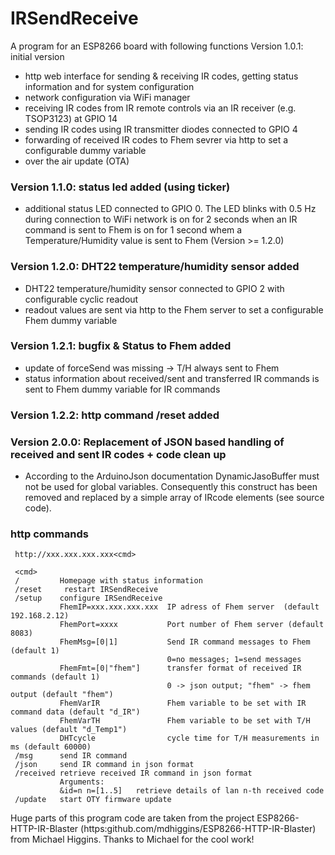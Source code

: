 
 # IRSendReceive

 A program for an ESP8266 board with following functions
 Version 1.0.1: initial version
   - http web interface for sending & receiving IR codes, getting status information
     and for system configuration
   - network configuration via WiFi manager
   - receiving IR codes from IR remote controls via an IR receiver (e.g. TSOP3123) at GPIO 14
   - sending IR codes using IR transmitter diodes connected to GPIO 4
   - forwarding of received IR codes to Fhem sevrer via http to set a configurable dummy variable
   - over the air update (OTA)

 ### Version 1.1.0: status led added (using ticker)
   - additional status LED connected to GPIO 0. The LED
        blinks with 0.5 Hz during connection to WiFi network
        is on for 2 seconds when an IR command is sent to Fhem
        is on for 1 second whem a Temperature/Humidity value is sent to Fhem (Version >= 1.2.0)

### Version 1.2.0: DHT22 temperature/humidity sensor added
   - DHT22 temperature/humidity sensor connected to GPIO 2 with configurable cyclic readout
   - readout values are sent via http to the Fhem server to set a configurable Fhem dummy variable

### Version 1.2.1: bugfix & Status to Fhem added
   - update of forceSend was missing -> T/H always sent to Fhem
   - status information about received/sent and transferred IR commands is sent to Fhem dummy variable for IR commands

### Version 1.2.2: http command /reset added

### Version 2.0.0: Replacement of JSON based handling of received and sent IR codes + code clean up 
   - According to the ArduinoJson documentation DynamicJasoBuffer must not be used for global variables. Consequently 
     this construct has been removed and replaced by a simple array of IRcode elements (see source code).

### http commands

     http://xxx.xxx.xxx.xxx<cmd>

     <cmd>
     /         Homepage with status information
     /reset     restart IRSendReceive
     /setup    configure IRSendReceive
               FhemIP=xxx.xxx.xxx.xxx  IP adress of Fhem server  (default 192.168.2.12)
               FhemPort=xxxx           Port number of Fhem server (default 8083)
               FhemMsg=[0|1]           Send IR command messages to Fhem (default 1)
                                       0=no messages; 1=send messages
               FhemFmt=[0|"fhem"]      transfer format of received IR commands (default 1)
                                       0 -> json output; "fhem" -> fhem output (default "fhem")
               FhemVarIR               Fhem variable to be set with IR command data (default "d_IR")
               FhemVarTH               Fhem variable to be set with T/H values (default "d_Temp1")
               DHTcycle                cycle time for T/H measurements in ms (default 60000)
     /msg      send IR command 
     /json     send IR command in json format
     /received retrieve received IR command in json format
               Arguments:  
               &id=n n=[1..5]   retrieve details of lan n-th received code
     /update   start OTY firmware update
 
 Huge parts of this program code are taken from the project ESP8266-HTTP-IR-Blaster
 (https:github.com/mdhiggins/ESP8266-HTTP-IR-Blaster) from Michael Higgins.
 Thanks to Michael for the cool work!


